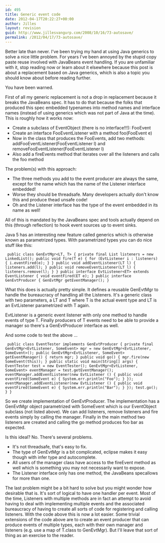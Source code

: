 ```yaml
---
id: 495
title: Generic event code
date: 2012-04-17T20:22:27+00:00
author: Jilles
layout: revision
guid: http://www.jillesvangurp.com/2008/10/16/73-autosave/
permalink: /2012/04/17/73-autosave/
---
```

Better late than never. I've been trying my hand at using Java generics to solve a nice little problem. For years I've been annoyed by the stupid copy paste reuse involved with JavaBeans event handling. If you are unfamiliar with it, stop reading now or learn about it elsewhere because this post is about a replacement based on Java generics, which is also a topic you should know about before reading further.

You have been warned.

First of all my generic replacement is not a drop in replacement because it breaks the JavaBeans spec. It has to do that because the folks that produced this spec embedded typenames into method names and interface names (instead of using generics which was not part of Java at the time). This is roughly how it works now:
<ul>
	<li>Create a subclass of EventObject (there is no interface!!!): FooEvent</li>
	<li>Create an interface FooEventListener with a method foo(FooEvent e)</li>
	<li>Now in the class that produces the FooEvents, add two methods: addFooEventListener(FooEventListener l) and removeFooEventListener(FooEventListener l)</li>
	<li>Also add a fireEvents method that iterates over all the listeners and calls the foo method</li>
</ul>
The problem(s) with this approach:
<ul>
	<li>The three methods you add to the event producer are always the same, except for the name which has the name of the Listener interface embedded!</li>
	<li>Worse they should be threadsafe. Many developers actually don't know this and produce thead unsafe code!</li>
	<li>Oh and the Listener interface has the type of the event embedded in its name as well!</li>
</ul>
All of this is mandated by the JavaBeans spec and tools actually depend on this (through reflection) to hook event sources up to event sinks.

Java 5 has an interesting new feature called generics which is otherwise known as parametrized types. With parametrized types you can do nice stuff like this:
<pre><code> public class GenEvtMgr&lt;LT, T&gt; { private final List listeners = new LinkedList(); public void fire(T e) { for (EvtListener i : listeners) { i.eventFired(e); } } public void addEventListener(LT l) { listeners.add(l); } public void removeEventListener(LT l) { listeners.remove(l); } } public interface EvtListener&lt;ET&gt; extends EventListener { void eventFired(ET e); } public interface GenEvtProducer { GenEvtMgr getEventManager(); } </code></pre>
What this does is actually pretty simple. It defines a reusable GenEvtMgr to handle the bureaucracy of handling all the
Listeners. It's a generic class with two parameters, a LT and T where T is the actual event type and LT is an EvtListener parametrized with T again.

EvtListener is a generic event listener with only one method to handle events of type T. Finally producers of T events need to be able to provide a manager so there's a GenEvtProducer interface as well.

And some code to test the above ...
<pre><code> public class EventTester implements GenEvtProducer { private final GenEvtMgr</code><code>&lt;</code><code>EvtListener</code><code>, SomeEvent&gt; mgr = new GenEvtMgr</code><code>&lt;</code><code>EvtListener</code><code>, SomeEvent</code><code>&gt;</code><code>(); public GenEvtMgr&lt;</code><code>EvtListener</code><code>, SomeEvent</code><code>&gt;</code><code> getEventManager() { return mgr; } public void go() { mgr.fire(new SomeEvent(this)); } public static void main(String[] args) { EventTester test = new EventTester(); GenEvtMgr</code><code>&lt;</code><code>EvtListener</code><code>, SomeEvent</code><code>&gt;</code><code> eventManager = test.getEventManager(); eventManager.addEventListener(new EvtListener () { public void eventFired(SomeEvent e) { System.err.println("Foo"); } }); eventManager.addEventListener(new EvtListener () { public void eventFired(SomeEvent e) { System.err.println("Bar"); } }); test.go(); } } </code></pre>
So we create implementation of GenEvtProducer. The implementation has a GenEvtMgr object parametrized with SomeEvent which is our EventObject subclass (not listed above). We can add listeners, remove listeners and fire events simply by calling the manager. Finally in the main method two listeners are created and calling the go method produces foo bar as expected.

Is this ideal? No. There's several problems.
<ul>
	<li>It's not threadsafe, that's easy to fix.</li>
	<li>The type of GenEvtMgr is a bit complicated, eclipse makes it easy though with infer type and autocomplete.</li>
	<li>All users of the manager class have access to the fireEvent method as well which is something you may not necessarily want to expose.</li>
	<li>The Listener interface only has one method, the JavaBeans specallows for more than one.</li>
</ul>
The last problem might be a bit hard to solve but you might wonder how desirable that is. It's sort of logical to have one handler per event. Most of the time, Listeners with multiple methods are in fact an attempt to avoid having to deal with implementing multiple events and the associated bureaucracy of having to create all sorts of code for registering and calling listeners. With the code above this is now a lot easier. Some trivial extensions of the code above are to create an event producer that can produce events of multiple types, each with their own manager and listeners (e.g. use a map of T.class to GenEvtMgr). But I'll leave that sort of thing as an exercise to the reader.